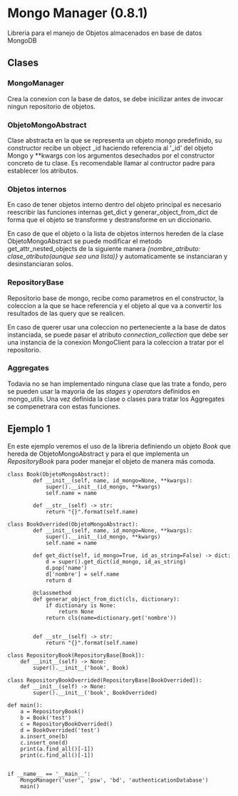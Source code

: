 # Mongo Manager (0.8.1)

Libreria para el manejo de Objetos almacenados en base de datos MongoDB

## Clases

### MongoManager

Crea la conexion con la base de datos, se debe inicilizar antes de 
invocar ningun repositorio de objetos.

### ObjetoMongoAbstract

Clase abstracta en la que se representa un objeto mongo predefinido,
su constructor recibe un object _id haciendo referencia al '_id' del
objeto Mongo y **kwargs con los argumentos desechados por el
constructor concreto de tu clase. Es recomendable llamar al contructor 
padre para establecer los atributos.

### Objetos internos

En caso de tener objetos interno dentro del objeto principal es necesario
reescribir las funciones internas get_dict y generar_object_from_dict de 
forma que el objeto se transforme y destransforme en un diccionario.

En caso de que el objeto o la lista de objetos internos hereden de la clase ObjetoMongoAbstract
se puede modificar el metodo get_attr_nested_objects de la siguiente manera
*{nombre_atributo: clase_atributo(aunque sea una lista)}* y automaticamente se instanciaran y desinstanciaran
solos.

### RepositoryBase

Repositorio base de mongo, recibe como parametros en el constructor,
la coleccion a la que se hace referencia y el objeto al que va a convertir
los resultados de las query que se realicen.

En caso de querer usar una coleccion no perteneciente a la base de datos instanciada,
se puede pasar el atributo *connection_collection* que debe ser una instancia de la conexion 
MongoClient para la coleccion a tratar por el repositorio.

### Aggregates

Todavia no se han implementado ninguna clase que las trate a fondo, pero se pueden
usar la mayoria de las *stages* y *operators* definidos en mongo_utils. Una vez definida la clase o 
clases para tratar los Aggregates se compenetrara con estas funciones.

## Ejemplo 1

En este ejemplo veremos el uso de la libreria definiendo un objeto <i>Book</i> 
que hereda de ObjetoMongoAbstract y para el que implementa un <i>RepositoryBook</i>
 para poder manejar el objeto de manera más comoda.

    class Book(ObjetoMongoAbstract):
            def __init__(self, name, id_mongo=None, **kwargs):
                super().__init__(id_mongo, **kwargs)
                self.name = name
        
            def __str__(self) -> str:
                return "{}".format(self.name)

    class BookOverrided(ObjetoMongoAbstract):
            def __init__(self, name, id_mongo=None, **kwargs):
                super().__init__(id_mongo, **kwargs)
                self.name = name

            def get_dict(self, id_mongo=True, id_as_string=False) -> dict:
                d = super().get_dict(id_mongo, id_as_string)
                d.pop('name')
                d['nombre'] = self.name
                return d
        
            @classmethod
            def generar_object_from_dict(cls, dictionary):
                if dictionary is None:
                    return None
                return cls(name=dictionary.get('nombre'))


            def __str__(self) -> str:
                return "{}".format(self.name)

    class RepositoryBook(RepositoryBase[Book]):
        def __init__(self) -> None:
            super().__init__('book', Book)

    class RepositoryBookOverrided(RepositoryBase[BookOverrided]):
        def __init__(self) -> None:
            super().__init__('book', BookOverrided)

    def main():
        a = RepositoryBook()
        b = Book('test')
        c = RepositoryBookOverrided()
        d = BookOverrided('test')
        a.insert_one(b)
        c.insert_one(d)
        print(a.find_all()[-1])
        print(c.find_all()[-1])


    if __name__ == '__main__':
        MongoManager('user', 'psw', 'bd', 'authenticationDatabase')
        main()
